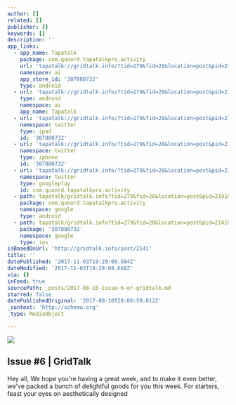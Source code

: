 ```yaml
---
author: []
related: []
publisher: {}
keywords: []
description: ''
app_links:
  - app_name: Tapatalk
    package: com.quoord.tapatalkpro.activity
    url: 'tapatalk://gridtalk.info/?tid=279&fid=28&location=post&pid=2141&page=1'
    namespace: ai
    app_store_id: '307880732'
    type: android
  - url: 'tapatalk://gridtalk.info/?tid=279&fid=28&location=post&pid=2141&page=1'
    type: android
    namespace: ai
    app_name: Tapatalk
  - url: 'tapatalk://gridtalk.info/?tid=279&fid=28&location=post&pid=2141&page=1'
    namespace: twitter
    type: ipad
    id: '307880732'
  - url: 'tapatalk://gridtalk.info/?tid=279&fid=28&location=post&pid=2141&page=1'
    namespace: twitter
    type: iphone
    id: '307880732'
  - url: 'tapatalk://gridtalk.info/?tid=279&fid=28&location=post&pid=2141&page=1'
    namespace: twitter
    type: googleplay
    id: com.quoord.tapatalkpro.activity
  - path: tapatalk/gridtalk.info?tid=279&fid=28&location=post&pid=2141&page=1
    package: com.quoord.tapatalkpro.activity
    namespace: google
    type: android
  - path: tapatalk/gridtalk.info?tid=279&fid=28&location=post&pid=2141&page=1
    package: '307880732'
    namespace: google
    type: ios
isBasedOnUrl: 'http://gridtalk.info/post/2141'
title: ''
datePublished: '2017-11-03T19:29:09.584Z'
dateModified: '2017-11-03T19:29:08.668Z'
via: {}
inFeed: true
sourcePath: _posts/2017-08-10-issue-6-or-gridtalk.md
starred: false
datePublishedOriginal: '2017-08-10T20:06:59.012Z'
_context: 'http://schema.org'
_type: MediaObject

---
```

![](https://the-grid-user-content.s3-us-west-2.amazonaws.com/c1561771-3e84-4bb5-acc4-0717c54d6cd5.png)

<article style=""><h1>Issue #6 | GridTalk</h1><p>Hey all, We hope you're having a great week, and to make it even better, we've packed a bunch of delightful goods for you this week. For starters, feast your eyes on aesthetically designed</p></article>
